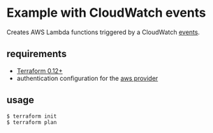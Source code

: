 # Example with CloudWatch events

Creates AWS Lambda functions triggered by a CloudWatch [events](https://docs.aws.amazon.com/lambda/latest/dg/with-scheduled-events.html).

## requirements

- [Terraform 0.12+](https://www.terraform.io/)
- authentication configuration for the [aws provider](https://www.terraform.io/docs/providers/aws/)

## usage

```bash
$ terraform init
$ terraform plan
```
